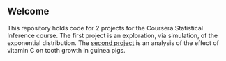 ## Welcome

This repository holds code for 2 projects for the Coursera Statistical Inference course. The first project is an exploration, via simulation, of the exponential distribution. The [second project](statisticalinference/toothgrowth/toothgrowth.md) is an analysis of the effect of vitamin C on tooth growth in guinea pigs.
